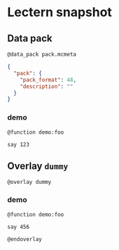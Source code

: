 # Lectern snapshot

## Data pack

`@data_pack pack.mcmeta`

```json
{
  "pack": {
    "pack_format": 48,
    "description": ""
  }
}
```

### demo

`@function demo:foo`

```mcfunction
say 123
```

## Overlay `dummy`

`@overlay dummy`

### demo

`@function demo:foo`

```mcfunction
say 456
```

`@endoverlay`
